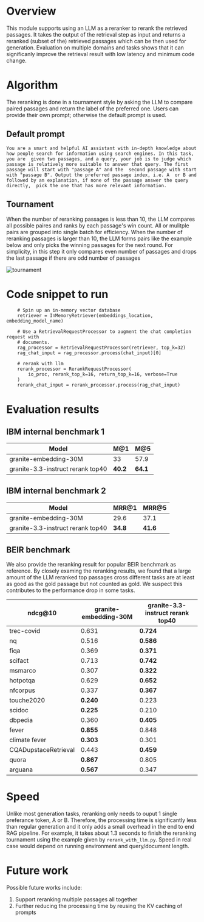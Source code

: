 # Overview

This module supports using an LLM as a reranker to rerank the retrieved passages. It takes the output of the retrieval step as input and returns a reranked (subset of the) retrieved passages which can be then used for generation. Evaluation on multiple domains and tasks shows that it can significanly improve the retrieval result with low latency and minimum code change. 

# Algorithm

The reranking is done in a tournament style by asking the LLM to compare paired passages and return the label of the preferred one. Users can provide their own prompt; otherwise the default prompt is used.

## Default prompt
`You are a smart and helpful AI assistant with in-depth knowledge
about how people search for information using search engines. In this task, you are 
given two passages, and a query, your job is to judge which passage is relatively more
suitable to answer that query. The first passage will start with "passage A" and the 
second passage with start with "passage B". Output the preferred passage index, i.e. A 
or B and followed by an explanation, if none of the passage answer the query directly, 
pick the one that has more relevant information.`

## Tournament
When the number of reranking passages is less than 10, the LLM compares all possible paires and ranks by each passage's win count. All or mulitple pairs are grouped into single batch for efficiency. 
When the number of reranking passages is larger than 10, the LLM forms pairs like the example below and only picks the winning passages for the next round. For simplicity, in this step it only compares even number of passages and drops the last passage if there are odd number of passages

![tournament](images/Picture1.png)

# Code snippet to run
```
    # Spin up an in-memory vector database
    retriever = InMemoryRetriever(embeddings_location, embedding_model_name)

    # Use a RetrievalRequestProcessor to augment the chat completion request with
    # documents.
    rag_processor = RetrievalRequestProcessor(retriever, top_k=32)
    rag_chat_input = rag_processor.process(chat_input)[0]

    # rerank with llm
    rerank_processor = RerankRequestProcessor(
        io_proc, rerank_top_k=16, return_top_k=16, verbose=True
    )
    rerank_chat_input = rerank_processor.process(rag_chat_input)
```

# Evaluation results

## IBM internal benchmark 1
| Model      | M@1 | M@5 |
| ------ | ------ | ------ |
| granite-embedding-30M      | 33       | 57.9 |
| granite-3.3-instruct rerank top40   | **40.2**        | **64.1**|


## IBM internal benchmark 2
| Model      | MRR@1 | MRR@5 |
| ------ | ------ | ------ |
| granite-embedding-30M      | 29.6       | 37.1 |
| granite-3.3-instruct rerank top40   | **34.8**  | **41.6**|


## BEIR benchmark
We also provide the reranking result for popular BEIR benchmark as reference. By closely examing the reranking results, we found that a large amount of the LLM reranked top passages cross different tasks are at least as good as the gold passage but not counted as gold. We suspect this contributes to the performance drop in some tasks. 

| ndcg@10      | granite-embedding-30M | granite-3.3-instruct rerank top40 |
| ------ | ------ | ------ |
| trec-covid      | 0.631       | **0.724** |
| nq   | 0.516  | **0.586**|
| fiqa   | 0.369  | **0.371**|
| scifact   | 0.713  | **0.742**|
| msmarco   | 0.307  | **0.322**|
| hotpotqa   | 0.629  | **0.652**|
| nfcorpus   | 0.337  | **0.367**|
| touche2020   | **0.240**  | 0.223|
| scidoc   | **0.225**  | 0.210|
| dbpedia   | 0.360  | **0.405**|
| fever   | **0.855**  | 0.848 |
| climate fever   | **0.303**  | 0.301|
| CQADupstaceRetrieval   | 0.443  | **0.459**|
| quora   | **0.867**  | 0.805 |
| arguana   | **0.567**  | 0.347 |


# Speed

Unlike most generation tasks, reranking only needs to ouput 1 single preferance token, A or B. Therefore, the processing time is significantly less than regular generation and it only adds a small overhead in the end to end RAG pipeline. For example, it takes about 1.3 seconds to finish the reranking tournament using the example given by `rerank_with_llm.py`. Speed in real case would depend on running environment and query/document length. 

# Future work
Possible future works include:
1. Support reranking multiple passages all together
2. Further reducing the processing time by reusing the KV caching of prompts
